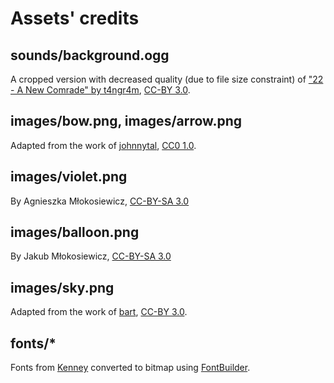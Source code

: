 # Assets' credits

## sounds/background.ogg

A cropped version with decreased quality (due to file size constraint) of ["22 - A New Comrade" by t4ngr4m][1], [CC-BY 3.0][2].

## images/bow.png, images/arrow.png

Adapted from the work of [johnnytal][3], [CC0 1.0][4].

## images/violet.png

By Agnieszka Młokosiewicz, [CC-BY-SA 3.0][5]

## images/balloon.png

By Jakub Młokosiewicz, [CC-BY-SA 3.0][5]

## images/sky.png

Adapted from the work of [bart][6], [CC-BY 3.0][2].

## fonts/*

Fonts from [Kenney][7] converted to bitmap using [FontBuilder][8].


[1]: https://opengameart.org/content/generic-8-bit-jrpg-soundtrack
[2]: http://creativecommons.org/licenses/by/3.0/
[3]: https://opengameart.org/content/bow-and-arrow-spritesheet
[4]: https://creativecommons.org/publicdomain/zero/1.0/
[5]: https://creativecommons.org/licenses/by-sa/3.0/
[6]: https://opengameart.org/content/sky-backdrop
[7]: https://kenney.nl/assets/kenney-fonts
[8]: https://github.com/andryblack/fontbuilder
